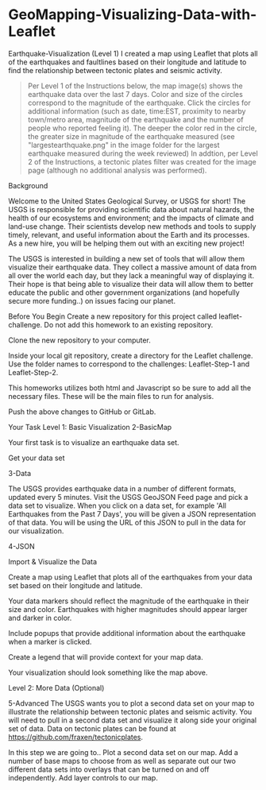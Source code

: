 # GeoMapping-Visualizing-Data-with-Leaflet

Earthquake-Visualization (Level 1)
I created a map using Leaflet that plots all of the earthquakes and faultlines based on their longitude and latitude to find the relationship between tectonic plates and seismic activity.
>Per Level 1 of the Instructions below, the map image(s) shows the earthquake data over the last 7 days.  Color and size of the circles correspond to the magnitude of the earthquake.  Click the circles for additional information (such as date, time:EST, proximity to nearby town/metro area, magnitude of the earthquake and the number of people who reported feeling it). The deeper the color red in the circle, the greater size in magnitude of the earthquake measured (see "largestearthquake.png" in the image folder for the largest earthquake measured during the week reviewed) In addtion, per Level 2 of the Instructions, a tectonic plates filter was created for the image page (although no additional analysis was performed). 

Background

Welcome to the United States Geological Survey, or USGS for short! The USGS is responsible for providing scientific data about natural hazards, the health of our ecosystems and environment; and the impacts of climate and land-use change. Their scientists develop new methods and tools to supply timely, relevant, and useful information about the Earth and its processes. As a new hire, you will be helping them out with an exciting new project!

The USGS is interested in building a new set of tools that will allow them visualize their earthquake data. They collect a massive amount of data from all over the world each day, but they lack a meaningful way of displaying it. Their hope is that being able to visualize their data will allow them to better educate the public and other government organizations (and hopefully secure more funding..) on issues facing our planet.

Before You Begin
Create a new repository for this project called leaflet-challenge. Do not add this homework to an existing repository.

Clone the new repository to your computer.

Inside your local git repository, create a directory for the Leaflet challenge. Use the folder names to correspond to the challenges: Leaflet-Step-1 and Leaflet-Step-2.

This homeworks utilizes both html and Javascript so be sure to add all the necessary files. These will be the main files to run for analysis.

Push the above changes to GitHub or GitLab.

Your Task
Level 1: Basic Visualization
2-BasicMap

Your first task is to visualize an earthquake data set.

Get your data set

3-Data

The USGS provides earthquake data in a number of different formats, updated every 5 minutes. Visit the USGS GeoJSON Feed page and pick a data set to visualize. When you click on a data set, for example 'All Earthquakes from the Past 7 Days', you will be given a JSON representation of that data. You will be using the URL of this JSON to pull in the data for our visualization.

4-JSON

Import & Visualize the Data

Create a map using Leaflet that plots all of the earthquakes from your data set based on their longitude and latitude.

Your data markers should reflect the magnitude of the earthquake in their size and color. Earthquakes with higher magnitudes should appear larger and darker in color.

Include popups that provide additional information about the earthquake when a marker is clicked.

Create a legend that will provide context for your map data.

Your visualization should look something like the map above.

Level 2: More Data (Optional)

5-Advanced
The USGS wants you to plot a second data set on your map to illustrate the relationship between tectonic plates and seismic activity. You will need to pull in a second data set and visualize it along side your original set of data. Data on tectonic plates can be found at https://github.com/fraxen/tectonicplates.

In this step we are going to..
Plot a second data set on our map.
Add a number of base maps to choose from as well as separate out our two different data sets into overlays that can be turned on and off independently.
Add layer controls to our map.

